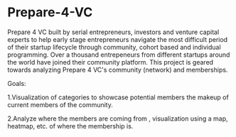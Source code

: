 # Prepare-4-VC
Prepare 4 VC built by serial entrepreneurs, investors and venture capital experts to help early stage entrepreneurs navigate the most difficult period of their startup lifecycle through community, cohort based and individual programming. Over a thousand entrepeneurs from different startups around the world have joined their community platform. This project is geared towards analyzing Prepare 4 VC's community (network) and memberships.

Goals:

1.Visualization of categories to showcase potential members the makeup of current members of the community.

2.Analyze where the members are coming from , visualization using a map, heatmap, etc. of where the membership is.
